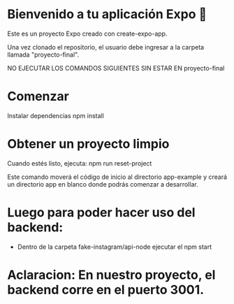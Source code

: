 # Bienvenido a tu aplicación Expo 👋
Este es un proyecto Expo creado con create-expo-app.

Una vez clonado el repositorio, el usuario debe ingresar a la carpeta llamada "proyecto-final".

NO EJECUTAR LOS COMANDOS SIGUIENTES SIN ESTAR EN proyecto-final

# Comenzar
Instalar dependencias
npm install

# Obtener un proyecto limpio
Cuando estés listo, ejecuta:
npm run reset-project

Este comando moverá el código de inicio al directorio app-example y creará un directorio app en blanco donde podrás comenzar a desarrollar.

# Luego para poder hacer uso del backend:
- Dentro de la carpeta fake-instagram/api-node ejecutar el npm start

# Aclaracion: En nuestro proyecto, el backend corre en el puerto 3001.

